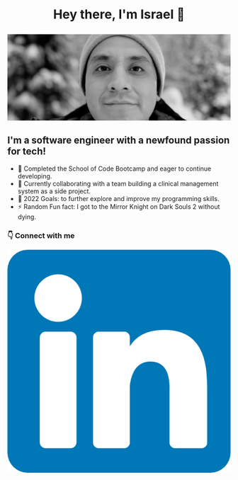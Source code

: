 # <p align="center">Hey there, I'm Israel 👋</p>

![profileimage](img.JPG)

## I'm a software engineer with a newfound passion for tech!

- 🌱 Completed the School of Code Bootcamp and eager to continue developing.
- 👯 Currently collaborating with a team building a clinical management system as a side project.
- 🥅 2022 Goals: to further explore and improve my programming skills.
- ⚡ Random Fun fact: I got to the Mirror Knight on Dark Souls 2 without dying.

### 👇 Connect with me

[<img src='linkedin.png'>](https://www.linkedin.com/in/israel-calderon-69688a230/)
